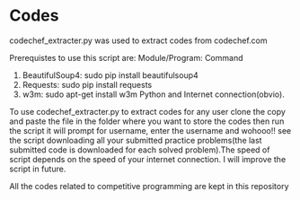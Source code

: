 Codes
=====

codechef_extracter.py was used to extract codes from codechef.com

Prerequistes to use this script are:
   Module/Program: Command
1. BeautifulSoup4: sudo pip install beautifulsoup4
2. Requests: sudo pip install requests
3. w3m: sudo apt-get install w3m
   Python and Internet connection(obvio).

To use codechef_extracter.py to extract codes for any user clone the copy and paste the file in the folder where you want to store the codes then run the script it will prompt for username, enter the username and wohooo!! see the script downloading all your submitted practice problems(the last submitted code is downloaded for each solved problem).The speed of script depends on the speed of your internet connection.
I will improve the script in future.

All the codes related to competitive programming are kept in this repository
